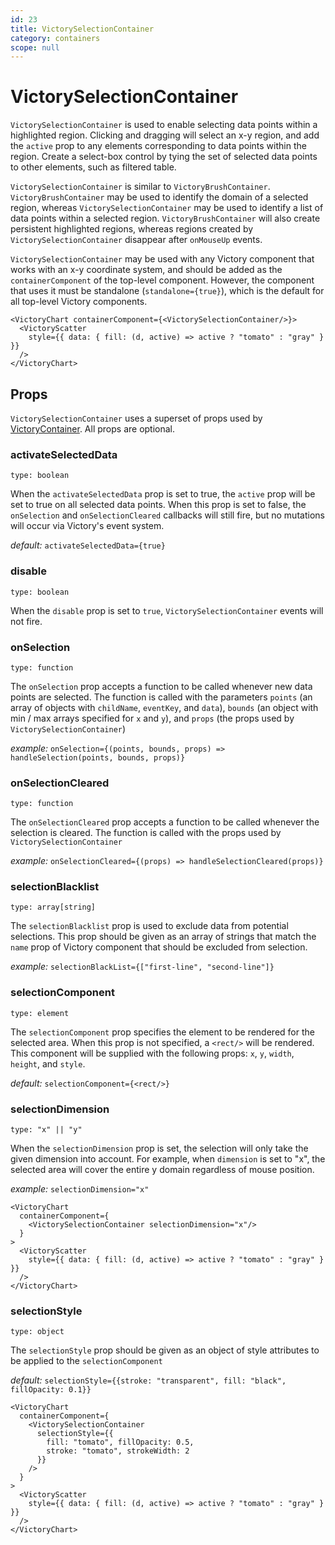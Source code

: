 ```yaml
---
id: 23
title: VictorySelectionContainer
category: containers
scope: null
---
```

# VictorySelectionContainer

`VictorySelectionContainer` is used to enable selecting data points within a highlighted region.
Clicking and dragging will select an x-y region, and add the `active` prop to any elements
corresponding to data points within the region. Create a select-box control by tying the set of
selected data points to other elements, such as filtered table.

`VictorySelectionContainer` is similar to `VictoryBrushContainer`. `VictoryBrushContainer` may be
used to identify the domain of a selected region, whereas `VictorySelectionContainer` may be used to
identify a list of data points within a selected region. `VictoryBrushContainer` will also create
persistent highlighted regions, whereas regions created by `VictorySelectionContainer`
disappear after `onMouseUp` events.

`VictorySelectionContainer` may be used with any Victory component that works with an x-y coordinate
system, and should be added as the `containerComponent` of the top-level component.
However, the component that uses it must be standalone
(`standalone={true}`), which is the default for all top-level Victory components.

```playground
<VictoryChart containerComponent={<VictorySelectionContainer/>}>
  <VictoryScatter
    style={{ data: { fill: (d, active) => active ? "tomato" : "gray" } }}
  />
</VictoryChart>
```

## Props

`VictorySelectionContainer` uses a superset of props used by [VictoryContainer][]. All props are optional.

### activateSelectedData

`type: boolean`

When the `activateSelectedData` prop is set to true, the `active` prop will be set to true on all selected data points. When this prop is set to false, the `onSelection` and `onSelectionCleared` callbacks will still fire, but no mutations will occur via Victory's event system.

*default:* `activateSelectedData={true}`

### disable

`type: boolean`

When the `disable` prop is set to `true`, `VictorySelectionContainer` events will not fire.

### onSelection

`type: function`

The `onSelection` prop accepts a function to be called whenever new data points are selected. The
function is called with the parameters `points` (an array of objects with `childName`, `eventKey`,
and `data`), `bounds` (an object with min / max arrays specified for `x` and `y`), and `props` (the props used by `VictorySelectionContainer`)

*example:* `onSelection={(points, bounds, props) => handleSelection(points, bounds, props)}`

### onSelectionCleared

`type: function`

The `onSelectionCleared` prop accepts a function to be called whenever the selection is cleared. The function is called with the props used by `VictorySelectionContainer`

*example:* `onSelectionCleared={(props) => handleSelectionCleared(props)}`

### selectionBlacklist

`type: array[string]`

The `selectionBlacklist` prop is used to exclude data from potential selections. This prop should be given as an array of strings that match the `name` prop of Victory component that should be excluded from selection.

*example:* `selectionBlackList={["first-line", "second-line"]}`


### selectionComponent

`type: element`

The `selectionComponent` prop specifies the element to be rendered for the selected area. When
this prop is not specified, a `<rect/>` will be rendered. This component will be supplied with the
following props: `x`, `y`, `width`, `height`, and `style`.

*default:* `selectionComponent={<rect/>}`

### selectionDimension

`type: "x" || "y"`

When the `selectionDimension` prop is set, the selection will only take the given dimension into account.
For example, when `dimension` is set to "x", the selected area will cover the entire y domain
regardless of mouse position.

*example:* `selectionDimension="x"`

```playground
<VictoryChart
  containerComponent={
    <VictorySelectionContainer selectionDimension="x"/>
  }
>
  <VictoryScatter
    style={{ data: { fill: (d, active) => active ? "tomato" : "gray" } }}
  />
</VictoryChart>
```

### selectionStyle

`type: object`

The `selectionStyle` prop should be given as an object of style attributes to be applied to the
`selectionComponent`

*default:* `selectionStyle={{stroke: "transparent", fill: "black", fillOpacity: 0.1}}`

```playground
<VictoryChart
  containerComponent={
    <VictorySelectionContainer
      selectionStyle={{
        fill: "tomato", fillOpacity: 0.5,
        stroke: "tomato", strokeWidth: 2
      }}
    />
  }
>
  <VictoryScatter
    style={{ data: { fill: (d, active) => active ? "tomato" : "gray" } }}
  />
</VictoryChart>
```
[VictoryContainer]: https://formidable.com/open-source/victory/docs/victory-container
